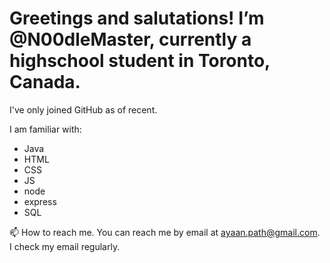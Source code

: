 # Greetings and salutations! I’m @N00dleMaster, currently a highschool student in Toronto, Canada.

I've only joined GitHub as of recent.

I am familiar with:
  - Java
  - HTML
  - CSS
  - JS
  - node
  - express
  - SQL

📫 How to reach me. You can reach me by email at ayaan.path@gmail.com. I check my email regularly.

<!---
N00dleMaster/N00dleMaster is a ✨ special ✨ repository because its `README.md` (this file) appears on your GitHub profile.
You can click the Preview link to take a look at your changes.
--->
